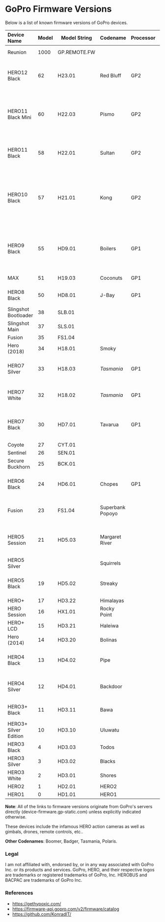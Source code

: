 # GoPro Firmware Versions
Below is a list of known firmware versions of GoPro devices.

| Device Name           | Model  | Model String | Codename   | Processor | Chipset      | Firmware | FW Release |
| :-------------------- | :----- | ------ | ---------------- | --------- | ------------ | -------- | ---------- |
| Reunion               | 1000   | GP.REMOTE.FW |            |           |              | [v02.00.00](https://device-firmware.gp-static.com/1000/8a7468189769d1f0d784ac3f6308c11e8a229b98/GP.REMOTE.FW/camera_fw/02.00.00/GP_REMOTE_FW_02_00_00.bin)<br/>[v01.02.00](https://device-firmware.gp-static.com/1000/2a4b06371ca8ee95d56423f203c834eb8967593b/GP.REMOTE.FW/camera_fw/01.02.00/GP_REMOTE_FW_01_02_00.bin) | 2023/01/27<br/>2021/03/23 |
| HERO12 Black          | 62     | H23.01 | Red Bluff        | GP2       | M20V         | [v02.20.00](https://device-firmware.gp-static.com/62/f7a6614cdedcbec78243433559413ed599d34039/H23.01/camera_fw/02.20.00/UPDATE.zip)<br/>[v02.10.00](https://device-firmware.gp-static.com/62/9050f5e5dd298b694c276dccba4949abf4463f72/H23.01/camera_fw/02.10.00/UPDATE.zip)<br/>[v02.00.00](https://device-firmware.gp-static.com/62/faef567a022a2533fa5d0ad3e464c429459bba15/H23.01/camera_fw/02.00.00/UPDATE.zip)<br/>[v01.30.00](https://device-firmware.gp-static.com/62/af3cce101d6ffa76ba68d352962b466b2e69af26/H23.01/camera_fw/01.30.00/UPDATE.zip)<br/>[v01.20.00](https://device-firmware.gp-static.com/62/012c91596675e3d4b16de8bc2ee30cb6f806783a/H23.01/camera_fw/01.20.00/UPDATE.zip) | 2024/03/27<br/>2024/02/08<br/>2023/12/14<br/>2023/11/16<br/>2023/10/31 |
| HERO11 Black Mini     | 60     | H22.03 | Pismo            | GP2       | M20V         | [v02.50.00](https://device-firmware.gp-static.com/60/215049e8fe090616943d4d39ab883319fe37f164/H22.03/camera_fw/02.50.00/UPDATE.zip)<br/>[v02.40.00](https://device-firmware.gp-static.com/60/b65191d6423e7cd8f25754ba88a9c9782d2c24e0/H22.03/camera_fw/02.40.00/UPDATE.zip)<br/>[v02.30.00](https://device-firmware.gp-static.com/60/db732b41b79b6d6afbba971dd8b74b70760e6607/H22.03/camera_fw/02.30.00/UPDATE.zip)<br/>[v02.20.00](https://device-firmware.gp-static.com/60/f1b465680ecebfac20999494a6299515065785b6/H22.03/camera_fw/02.20.00/UPDATE.zip)<br/>[v02.10.00](https://device-firmware.gp-static.com/60/5f9435ec88179024bcea0ce0d428d10adf95947c/H22.03/camera_fw/02.10.00/UPDATE.zip)<br/>[v02.00.00](https://device-firmware.gp-static.com/60/a08b9bc7e48c96028e9174ced3d211bd1bc78717/H22.03/camera_fw/02.00.00/UPDATE.zip)<br/>[v01.10.00](https://device-firmware.gp-static.com/60/b45485e248744e321ddf964873044e98cad4a44f/H22.03/camera_fw/01.10.00/UPDATE.zip) | 2024/05/02<br/>2023/12/14<br/>2023/05/10<br/>2023/03/29<br/>2023/02/01<br/>2022/12/22<br/>2022/11/08 |
| HERO11 Black          | 58     | H22.01 | Sultan           | GP2       |              | [v02.20.00](https://device-firmware.gp-static.com/62/f7a6614cdedcbec78243433559413ed599d34039/H23.01/camera_fw/02.20.00/UPDATE.zip)<br/>[v02.10.00](https://device-firmware.gp-static.com/58/16f662fc9f39cefa297d6b2d0173313d8de3d503/H22.01/camera_fw/02.10.00/UPDATE.zip)<br/>[v02.01.00](https://device-firmware.gp-static.com/58/d414cf331ad9f1c5071af354209cd8b4afc22bd7/H22.01/camera_fw/02.01.00/UPDATE.zip)<br/>[v01.12.00](https://device-firmware.gp-static.com/58/f4a312963735892a40ecd0aa13e23116de0d3f12/H22.01/camera_fw/01.12.00/UPDATE.zip)<br/>[v01.10.00](https://device-firmware.gp-static.com/58/9eda9f71cbceda591d1563d9696df743a1200638/H22.01/camera_fw/01.10.00/UPDATE.zip) | 2024/03/27<br/>2023/03/23<br/>2022/12/14<br/>2022/10/04<br/>2022/09/14 |
| HERO10 Black          | 57     | H21.01 | Kong             | GP2       | M20V         | [v01.62.00](https://device-firmware.gp-static.com/57/cb7a0d0cc5420fbe37d3bd024e572f4995ac0e8e/H21.01/camera_fw/01.62.00/UPDATE.zip)<br/>[v01.50.00](https://device-firmware.gp-static.com/57/17b852744b1a1a1d948185a868b55614c1696cb0/H21.01/camera_fw/01.50.00/UPDATE.zip)<br/>[v01.46.00](https://device-firmware.gp-static.com/57/a83f125da6767c7010bf5eef4bf13f0d04c30ebd/H21.01/camera_fw/01.46.00/UPDATE.zip)<br/>[v01.42.00](https://device-firmware.gp-static.com/57/2d5259cd890b577695031625d11145478775d73e/H21.01/camera_fw/01.42.00/UPDATE.zip)<br/>[v01.40.00](https://device-firmware.gp-static.com/57/e824ae3b13983f42d4865d87a58dcdaf9ece2b05/H21.01/camera_fw/01.40.00/UPDATE.zip)<br/>[v01.20.00](https://device-firmware.gp-static.com/57/05d11c583d84522c0dc7938219bb6684ac149716/H21.01/camera_fw/01.20.00/UPDATE.zip)<br/>[v01.16.00](https://device-firmware.gp-static.com/57/11b2f7254245376b6470644c2530ca5986e06c6a/H21.01/camera_fw/01.16.00/UPDATE.zip)<br/>[v01.15.00](https://device-firmware.gp-static.com/57/681d16d41c3a651195f8adf945cc29244dea61c0/H21.01/camera_fw/01.15.00/UPDATE.zip)<br/>[v01.10.00](https://device-firmware.gp-static.com/57/5ddbf4422a362c4688673aa6af7f22b6cb256e13/H21.01/camera_fw/01.10.00/UPDATE.zip) | 2024/05/23<br/>2022/12/14<br/>2022/07/14<br/>2022/06/01<br/>2022/03/30<br/>2021/12/15<br/>2021/11/02<br/>2021/10/27<br/>2021/09/16 |
| HERO9 Black           | 55     | HD9.01 | Boilers          | GP1       | SC2000A M9M  | [v01.72.00](https://device-firmware.gp-static.com/55/1296c5817e23dca433d10dffea650bdbe8f14130/HD9.01/camera_fw/01.72.00/UPDATE.zip)<br/>[v01.70.00](https://device-firmware.gp-static.com/55/53869dbb4104e73776872211a6d17bb2140c2903/HD9.01/camera_fw/01.70.00/UPDATE.zip)<br/>[v01.60.00](https://device-firmware.gp-static.com/55/137d68e63957d90ba0b46803228342f8011dbc17/HD9.01/camera_fw/01.60.00/UPDATE.zip)<br/>[v01.52.00](https://device-firmware.gp-static.com/55/bc2dedfa934f083b63c1e37c2ccb7772e94d33dc/HD9.01/camera_fw/01.52.00/UPDATE.zip)<br/>[v01.50.00](#6190c539cbd11351a6762fe0d46d78cb5e7f442a)<br/>[v01.22.00](#6b2945766773c96caec14860913b5b2b26de2b95)<br/>[v01.21.00](#8fb0381cd48e1ac1d8431d7d752f86ae8c1c7585) | 2022/06/22<br/>2022/03/30<br/>2021/06/17<br/>2021/02/25<br/>2020/12/17<br/>2020/10/20<br/>2020/09/12 |
| MAX                   | 51     | H19.03 | Coconuts         | GP1       | SC2000A M9M  | [v02.00.00](https://device-firmware.gp-static.com/51/029419def60e5fdadfccfcecb69ce21ff679ddca/H19.03/camera_fw/02.00.00/UPDATE.zip) | 2020/12/20 |
| HERO8 Black           | 50     | HD8.01 | J-Bay            | GP1       | SC2000A M10V | [v02.51.00](https://device-firmware.gp-static.com/50/77b086a3564dc3dfeca85a89d33acb49222f6c4a/HD8.01/camera_fw/02.51.00/UPDATE.zip)<br/>v02.50.00<br/>v02.00.00 | 2022/03/22<br/>0000/00/00<br/>0000/00/00 |
| Slingshot Bootloader  | 38     | SLB.01 |                  |           |              | [v01.80.00](https://device-firmware.gp-static.com/38/SLB.01/camera_fw/01.80.00/bootloader_flash.img.zip) | 2018/09/18 |
| Slingshot Main        | 37     | SLS.01 |                  |           |              | [v01.80.00](https://device-firmware.gp-static.com/37/SLS.01/camera_fw/01.80.00/slingshot_flash.img.zip) | 2018/09/18 |
| Fusion                | 35     | FS1.04 |                  |           |              | [v01.80.00](https://device-firmware.gp-static.com/23/FS1.04/camera_fw/01.80.00/UPDATE.zip) | 2018/05/18 |
| Hero (2018)           | 34     | H18.01 | Smoky            |           |              | [v01.00.00](https://device-firmware.gp-static.com/34/H18.01/camera_fw/01.00.00/UPDATE.zip)<br/>[v01.10.00](https://device-firmware.gp-static.com/34/H18.01/camera_fw/01.10.00/UPDATE.zip) | 2019/10/19<br/>2019/10/15 |
| HERO7 Silver          | 33     | H18.03 | *Tasmania*       | GP1       |              | [v02.10.00](https://device-firmware.gp-static.com/33/H18.03/camera_fw/02.10.00/UPDATE.zip)<br/>[v02.00.00](https://device-firmware.gp-static.com/33/H18.03/camera_fw/02.00.00/UPDATE.zip)<br/>[v01.50.00](https://device-firmware.gp-static.com/33/H18.03/camera_fw/01.50.00/UPDATE.zip)<br/>[v01.21.00](https://device-firmware.gp-static.com/33/H18.03/camera_fw/01.21.00/UPDATE.zip) | 0000/00/00<br/>0000/00/00<br/>0000/00/00<br/>0000/00/00 |
| HERO7 White           | 32     | H18.02 | *Tasmania*       | GP1       |              | [v02.10.00](https://device-firmware.gp-static.com/32/H18.02/camera_fw/02.10.00/UPDATE.zip)<br/>[v02.00.00](https://device-firmware.gp-static.com/32/H18.02/camera_fw/02.00.00/UPDATE.zip)<br/>[v01.50.00](https://device-firmware.gp-static.com/32/H18.02/camera_fw/01.50.00/UPDATE.zip)<br/>[v01.21.00](https://device-firmware.gp-static.com/32/H18.02/camera_fw/01.21.00/UPDATE.zip) | 2019/11/19<br/>2018/12/05<br/>2018/11/01<br/>2018/09/15 |
| HERO7 Black           | 30     | HD7.01 | Tavarua          | GP1       | SC2000A M9M  | [v01.90.00](https://device-firmware.gp-static.com/30/HD7.01/camera_fw/01.90.00/UPDATE.zip)<br/>[v01.80.00](https://device-firmware.gp-static.com/30/HD7.01/camera_fw/01.80.00/UPDATE.zip)<br/>[v01.70.00](https://device-firmware.gp-static.com/30/HD7.01/camera_fw/01.70.00/UPDATE.zip)<br/>[v01.61.00](https://device-firmware.gp-static.com/30/HD7.01/camera_fw/01.61.00/UPDATE.zip)<br/>[v01.51.00](https://device-firmware.gp-static.com/30/HD7.01/camera_fw/01.51.00/UPDATE.zip) | 2019/12/25<br/>2019/08/14<br/>2019/01/19<br/>2018/12/07<br/>2018/09/24 |
| Coyote                | 27     | CYT.01 |                  |           |              | [v02.00.00](https://device-firmware.gp-static.com/27/CYT.01/camera_fw/02.00.00/coyote.zip) | 2016/10/16 |
| Sentinel              | 26     | SEN.01 |                  |           |              | [v02.50.01](https://device-firmware.gp-static.com/26/SEN.01/camera_fw/02.50.01/SEN.01.02.50.01.zip) | 2020/01/20 |
| Secure Buckhorn       | 25     | BCK.01 |                  |           |              | [v02.50.01](https://device-firmware.gp-static.com/25/41b51a0d55d921fa8b55d82df768b5f7ebc72d5e/BCK.01/camera_fw/02.50.01/signedsecureBCK.01.02.50.01.zip) | 2021/03/21 |
| HERO6 Black           | 24     | HD6.01 | Chopes           | GP1       | SC2000A M9M  | [v02.10.00](https://device-firmware.gp-static.com/24/HD6.01/camera_fw/02.10.00/UPDATE.zip)<br/>[v02.01.00](https://device-firmware.gp-static.com/24/HD6.01/camera_fw/02.01.00/UPDATE.zip)<br/>[v01.60.00](https://device-firmware.gp-static.com/24/HD6.01/camera_fw/01.60.00/UPDATE.zip)<br/>[v01.51.00](https://device-firmware.gp-static.com/24/HD6.01/camera_fw/01.51.00/UPDATE.zip) | 2019/10/19<br/>0000/00/00<br/>0000/00/00<br/>0000/00/00 |
| Fusion                | 23     | FS1.04 | Superbank<br/>Popoyo |           |              | [v01.80.00](https://device-firmware.gp-static.com/23/FS1.04/camera_fw/01.80.00/UPDATE.zip)<br/>[v01.70.00](https://device-firmware.gp-static.com/23/FS1.04/camera_fw/01.70.00/UPDATE.zip)<br/>v01.60.00<br/>v01.51.00 | 2018/05/18<br/>0000/00/00<br/>0000/00/00<br/>0000/00/00 |
| HERO5 Session         | 21     | HD5.03 | Margaret River   |           | A9SE7        | [v02.51.00](https://device-firmware.gp-static.com/21/HD5.03/camera_fw/02.51.00/UPDATE.zip)<br/>[v02.00.00](https://device-firmware.gp-static.com/21/HD5.03/camera_fw/02.00.00/UPDATE.zip)<br/>v01.57.00<br/>v01.50.00<br/>v01.20.00 | 2017/06/17<br/>0000/00/00<br/>0000/00/00<br/>0000/00/00<br/>0000/00/00 |
| HERO5 Silver          |        |        | Squirrels        |           | A9SE7        |  |
| HERO5 Black           | 19     | HD5.02 | Streaky          |           | A9SE7        | [v02.70.00](https://device-firmware.gp-static.com/19/HD5.02/camera_fw/02.70.00/UPDATE.zip)<br/>[v02.60.00](https://device-firmware.gp-static.com/19/HD5.02/camera_fw/02.60.00/UPDATE.zip)<br/>[v02.51.00](https://device-firmware.gp-static.com/19/HD5.02/camera_fw/02.51.00/UPDATE.zip)<br/>[v02.00.00](https://device-firmware.gp-static.com/19/HD5.02/camera_fw/02.00.00/UPDATE.zip) | 2019/10/19<br/>0000/00/00<br/>0000/00/00<br/>0000/00/00 |
| HERO+                 | 17     | HD3.22 | Himalayas        |           |              | [v01.50.00](https://device-firmware.gp-static.com/17/HD3.22/camera_fw/01.50/UPDATE.zip) | 2016/05/16 |
| HERO Session          | 16     | HX1.01 | Rocky Point      |           |              | [v02.00.00](https://device-firmware.gp-static.com/16/HX1.01/camera_fw/02.00/UPDATE.zip) | 2016/10/16 |
| HERO+ LCD             | 15     | HD3.21 | Haleiwa          |           |              | [v02.00.00](https://device-firmware.gp-static.com/15/HD3.21/camera_fw/02.00/UPDATE.zip) | 2016/05/16 |
| Hero (2014)           | 14     | HD3.20 | Bolinas          |           |              | [v01.09.00](https://device-firmware.gp-static.com/14/HD3.20/camera_fw/01.09/UPDATE.zip) | 2016/05/16 |
| HERO4 Black           | 13     | HD4.02 | Pipe             |           | A9           | [v05.00.00](https://device-firmware.gp-static.com/13/HD4.02/camera_fw/05.00.00/UPDATE.zip)<br/>v04.00.00<br/>v03.00.00<br/>v02.00.00 | 2016/11/16<br/>0000/00/00<br/>0000/00/00<br/>0000/00/00 |
| HERO4 Silver          | 12     | HD4.01 | Backdoor         |           |              | [v05.00.00](https://device-firmware.gp-static.com/12/HD4.01/camera_fw/05.00.00/UPDATE.zip)<br/>v04.00.00<br/>v03.00.00<br/>v02.00.00 | 2016/11/16<br/>0000/00/00<br/>0000/00/00<br/>0000/00/00 |
| HERO3+ Black          | 11     | HD3.11 | Bawa             |           |              | [v03.03.00](https://device-firmware.gp-static.com/11/HD3.11/camera_fw/03.03/UPDATE.zip)<br/>v03.00.00<br/>v02.00.00 | 0000/00/00<br/>0000/00/00<br/>0000/00/00 |
| HERO3+ Silver Edition | 10     | HD3.10 | Uluwatu          |           |              | [v03.02.00](https://device-firmware.gp-static.com/10/HD3.10/camera_fw/03.02/UPDATE.zip)<br/>v02.00.00 | 2016/05/16<br/>0000/00/00 |
| HERO3 Black           | 4      | HD3.03 | Todos            |           | A770         | [v02.39.00](https://device-firmware.gp-static.com/4/HD3.03/camera_fw/02.39/UPDATE.zip)  | 2012/10/24 |
| HERO3 Silver          | 3      | HD3.02 | Blacks           |           | A770         | [v03.00.00](https://device-firmware.gp-static.com/3/HD3.02/camera_fw/03.00/UPDATE.zip) | 2012/10/12 |
| HERO3 White           | 2      | HD3.01 | Shores           |           | A770         | [v03.07.01](https://device-firmware.gp-static.com/2/HD3.01/camera_fw/03.07.01/UPDATE.zip)<br/>[v03.07.00](https://device-firmware.gp-static.com/2/HD3.01/camera_fw/03.07/UPDATE.zip) | 2012/10/12<br/>0000/00/00 |
| HERO2                 | 1      | HD2.01 | HERO2            |           |              |  |  |
| HERO1                 | 0      | HD1.01 | HERO1            |           |              | v01.102 |  |

**Note**: All of the links to firmware versions originate from GoPro's servers directly (device-firmware.gp-static.com) unless explicitly indicated otherwise.

These devices include the infamous HERO action cameras as well as gimbals, drones, remote controls, etc..

**Other Codenames**: Boomer, Badger, Tasmania, Polaris.

### Legal
I am not affiliated with, endorsed by, or in any way associated with GoPro Inc. or its products and services. GoPro, HERO, and their respective logos are trademarks or registered trademarks of GoPro, Inc. HEROBUS and BACPAC are trademarks of GoPro Inc.

### References
- https://gethypoxic.com/
- https://firmware-api.gopro.com/v2/firmware/catalog
- https://github.com/KonradIT/
